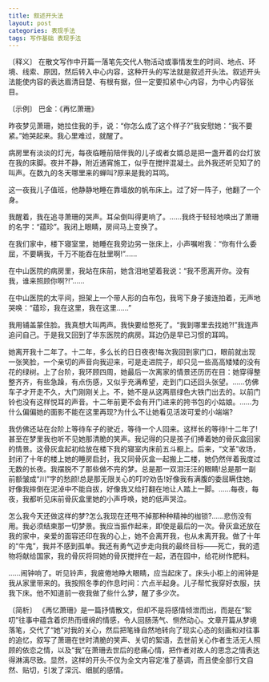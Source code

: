 ```yaml
---
title: 叙述开头法
layout: post
categories: 表现手法
tags: 写作基础 表现手法
---
```


〔释义〕 在散文写作中开篇一落笔先交代人物活动或事情发生的时间、地点、环境、线索、原因，然后转入中心内容，这种开头的写法就是叙述开头法。叙述开头法能使内容的表达眉清目楚、有根有据，但一定要扣紧中心内容，为中心内容张目。

〔示例〕 巴金：《再忆萧珊》

昨夜梦见萧珊，她拉住我的手，说：“你怎么成了这个样子?”我安慰她：“我不要紧。”她哭起来。我心里难过，就醒了。

病房里有淡淡的灯光，每夜临睡前陪伴我的儿子或者女婿总是把一盏开着的台灯放在我的床脚。夜并不静，附近通宵施工，似乎在搅拌混凝土。此外我还听见知了的叫声。在数九的冬天哪里来的蝉叫?原来是我的耳鸣。

这一夜我儿子值班，他静静地睡在靠墙放的帆布床上。过了好一阵子，他翻了一个身。

我醒着，我在追寻萧珊的哭声。耳朵倒叫得更响了。……我终于轻轻地唤出了萧珊的名字：“蕴珍”。我闭上眼睛，房间马上变换了。

在我们家中，楼下寝室里，她睡在我旁边另一张床上，小声嘱咐我：“你有什么委屈，不要瞒我，千万不能吞在肚里啊!”……

在中山医院的病房里，我站在床前，她含泪地望着我说：“我不愿离开你。没有我，谁来照顾你啊?!”……

在中山医院的太平间，担架上一个带人形的白布包，我弯下身子接连拍着，无声地哭唤：“蕴珍，我在这里，我在这里……”

我用铺盖蒙住脸。我真想大叫两声。我快要给憋死了。“我到哪里去找她?!”我连声追问自己。于是我又回到了华东医院的病房。耳边仍是早已习惯的耳鸣。

她离开我十二年了。十二年，多么长的日日夜夜!每次我回到家门口，眼前就出现一张笑脸，一个亲切的声音向我迎来，可是走进院子，却只见一些高高矮矮的没有花的绿树。上了台阶，我环顾四周，她最后一次离家的情景还历历在目：她穿得整整齐齐，有些急躁，有点伤感，又似乎充满希望，走到门口还回头张望。……仿佛车子才开走不久，大门刚刚关上。不，她不是从这两扇绿色大铁门出去的。以前门铃也没有这样悦耳的声音。十二年前更不会有开门进来的挎书包的小姑娘。……为什么偏偏她的面影不能在这里再现?为什么不让她看见活泼可爱的小端端?

我仿佛还站在台阶上等待车子的驶近，等待一个人回来。这样长的等待!十二年了!甚至在梦里我也听不见她那清脆的笑声。我记得的只是孩子们捧着她的骨灰盒回家的情景。这骨灰盒起初给放在楼下我的寝室内床前五斗橱上。后来，“文革”收场，封闭了十年的楼上她的睡房启封，我又同骨灰盒一起搬上二楼，她仍然伴着我度过无数的长夜。我摆脱不了那些做不完的梦。总是那一双泪汪汪的眼睛!总是那一副前额皱成“川”字的愁颜!总是那无限关心的叮咛劝告!好像我有满腹的委屈瞒住她，好像我摔倒在泥淖中不能自拔，好像我又给打翻在地让人踏上一脚。……每夜，每夜，我都听见床前骨灰盒里她的小声呼唤，她的低声哭泣。

怎么我今天还做这样的梦?怎么我现在还甩不掉那种种精神的枷锁?……悲伤没有用。我必须结柬那一切梦景。我应当振作起来，即使是最后的一次。骨灰盒还放在我的家中，亲爱的面容还印在我的心上，她不会离开我，也从未离开我。做了十年的“牛鬼”，我并不感到孤单。我还有勇气迈步走向我的最终目标——死亡，我的遗物将献给国家，我的骨灰将同她的骨灰搅拌在一起，洒在园中，给花树作肥料。

……闹钟响了。听见铃声，我疲倦地睁大眼睛，应当起床了。床头小柜上的闹钟是我从家里带来的。我按照冬季的作息时间：六点半起身。儿子帮忙我穿好衣服，扶我下床。他不知道前一夜我做了些什么梦，醒了多少次。

〔简析〕 《再忆萧珊》是一篇抒情散文，但却不是将感情倾泄而出，而是在“絮叨”往事中蕴含着炽热而缠绵的情感，令人回肠荡气、恻然动心。文章开篇从梦境落笔，交代了“她”对我的关心，然后把笔锋自然地转向了现实心态的刻画和对往事的追忆，叙写了萧珊在世时清脆的笑声、关切的絮语，去世前关心作者生活无人照顾的依恋之情，以及“我”在萧珊去世后的悲痛心情，把作者对故人的思念之情表达得淋漓尽致。显然，这样的开头不仅为全文内容定准了基调，而且使全部行文自然、贴切，引发了深沉、细腻的感情。 
